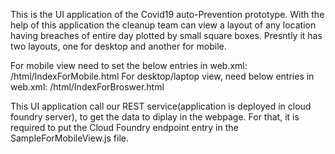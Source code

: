 This is the UI application of the Covid19 auto-Prevention prototype. With the help of this application the cleanup team can view a layout of any location having breaches of entire day plotted by small square boxes.
Presntly it has two layouts, one for desktop and another for mobile.

For mobile view need to set the below entries in web.xml:
   <welcome-file-list>
   		<welcome-file>/html/IndexForMobile.html</welcome-file>
   </welcome-file-list>
For desktop/laptop view, need below entries in web.xml:
   <welcome-file-list>
   		<welcome-file>/html/IndexForBroswer.html</welcome-file>
   </welcome-file-list>

This UI application call our REST service(application is deployed in cloud foundry server), to get the data to diplay in the webpage. For that, it is required to put the Cloud Foundry endpoint entry in the SampleForMobileView.js file.
  
